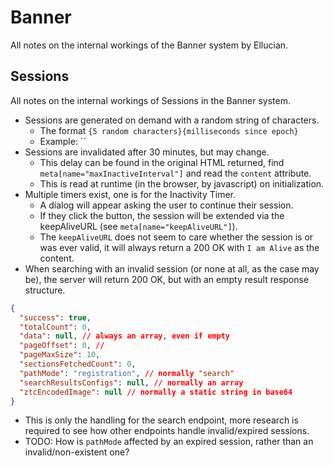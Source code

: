 # Banner

All notes on the internal workings of the Banner system by Ellucian.

## Sessions

All notes on the internal workings of Sessions in the Banner system.

- Sessions are generated on demand with a random string of characters.
  - The format `{5 random characters}{milliseconds since epoch}`
  - Example: ``
- Sessions are invalidated after 30 minutes, but may change.
  - This delay can be found in the original HTML returned, find `meta[name="maxInactiveInterval"]` and read the `content` attribute.
  - This is read at runtime (in the browser, by javascript) on initialization.
- Multiple timers exist, one is for the Inactivity Timer.
  - A dialog will appear asking the user to continue their session.
  - If they click the button, the session will be extended via the keepAliveURL (see `meta[name="keepAliveURL"]`).
  - The `keepAliveURL` does not seem to care whether the session is or was ever valid, it will always return a 200 OK with `I am Alive` as the content.
- When searching with an invalid session (or none at all, as the case may be), the server will return 200 OK, but with an empty result response structure.

```json
{
  "success": true,
  "totalCount": 0,
  "data": null, // always an array, even if empty
  "pageOffset": 0, //
  "pageMaxSize": 10,
  "sectionsFetchedCount": 0,
  "pathMode": "registration", // normally "search"
  "searchResultsConfigs": null, // normally an array
  "ztcEncodedImage": null // normally a static string in base64
}
```

- This is only the handling for the search endpoint, more research is required to see how other endpoints handle invalid/expired sessions.
- TODO: How is `pathMode` affected by an expired session, rather than an invalid/non-existent one?
